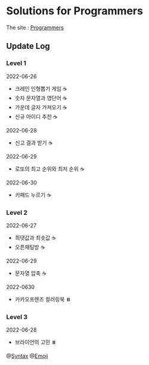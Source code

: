 # Solutions for Programmers

The site : [Programmers](https://programmers.co.kr/)

## Update Log

### Level 1

2022-06-26

- 크레인 인형뽑기 게임 :coffee:
- 숫자 문자열과 영단어 :coffee:
- 가운데 글자 가져오기 :coffee:
- 신규 아이디 추천 :coffee:

2022-06-28

- 신고 결과 받기 :coffee:

2022-06-29

- 로또의 최고 순위와 최저 순위 :coffee:

2022-06-30

- 키패드 누르기 :coffee:

### Level 2

2022-06-27

- 최댓값과 최솟값 :coffee:
- 오픈채팅방 :coffee:

2022-06-29

- 문자열 압축 :coffee:

2022-0630

- 카카오프렌즈 컬러링북 :pause_button:

### Level 3

2022-06-28

- 브라이언의 고민 :pause_button:

@[Syntax](https://docs.github.com/en/get-started/writing-on-github/getting-started-with-writing-and-formatting-on-github/basic-writing-and-formatting-syntax)
@[Emoji](https://github.com/ikatyang/emoji-cheat-sheet/blob/master/README.md)
